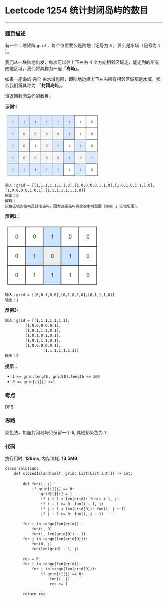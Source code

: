 # Leetcode 1254 统计封闭岛屿的数目
***
### 题目描述

有一个二维矩阵 `grid` ，每个位置要么是陆地（记号为 `0` ）要么是水域（记号为 `1` ）。

我们从一块陆地出发，每次可以往上下左右 4 个方向相邻区域走，能走到的所有陆地区域，我们将其称为一座「**岛屿**」。

如果一座岛屿 完全 由水域包围，即陆地边缘上下左右所有相邻区域都是水域，那么我们将其称为 「**封闭岛屿**」。

请返回封闭岛屿的数目。


**示例1:**

<img src="images/1254_1.png" width="300" height="200">

	输入：grid = [[1,1,1,1,1,1,1,0],[1,0,0,0,0,1,1,0],[1,0,1,0,1,1,1,0],[1,0,0,0,0,1,0,1],[1,1,1,1,1,1,1,0]]
	输出：2
	解释：
	灰色区域的岛屿是封闭岛屿，因为这座岛屿完全被水域包围（即被 1 区域包围）。


**示例2：**

<img src="images/1254_2.png" width="300" height="200">

	输入：grid = [[0,0,1,0,0],[0,1,0,1,0],[0,1,1,1,0]]
	输出：1
	
**示例3:**
	
	输入：grid = [[1,1,1,1,1,1,1], 
		     [1,0,0,0,0,0,1],
		     [1,0,1,1,1,0,1],
		     [1,0,1,0,1,0,1],
		     [1,0,1,1,1,0,1],
		     [1,0,0,0,0,0,1],
                     [1,1,1,1,1,1,1]]
	输出：2


**提示：**

* `1 <= grid.length, grid[0].length <= 100`
* `0 <= grid[i][j] <=1`

### 考点

DFS


### 思路
染色法，每座封闭岛屿只保留一个 `0`, 其他都染色为 `1`.


### 代码
执行用时: **136ms**, 内存消耗: **13.5MB**

```
class Solution:
    def closedIsland(self, grid: List[List[int]]) -> int:
        
        def fun(i, j):
            if grid[i][j] == 0:
                grid[i][j] = 1
                if i + 1 < len(grid): fun(i + 1, j)
                if i - 1 >= 0: fun(i - 1, j)
                if j + 1 < len(grid[0]): fun(i, j + 1)
                if j - 1 >= 0: fun(i, j - 1)
        
        for i in range(len(grid)):
            fun(i, 0)
            fun(i, len(grid[0]) - 1)
        for j in range(len(grid[0])):
            fun(0, j)
            fun(len(grid) - 1, j)
        
        res = 0
        for i in range(len(grid)):
            for j in range(len(grid[0])):
                if grid[i][j] == 0:
                    fun(i, j)
                    res += 1
                
        return res
```



